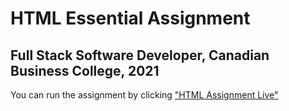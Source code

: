 # HTML Essential Assignment
## Full Stack Software Developer, Canadian Business College, 2021
You can run the assignment by clicking ["HTML Assignment Live"](http://dariocharles.github.io/html-assignment)
